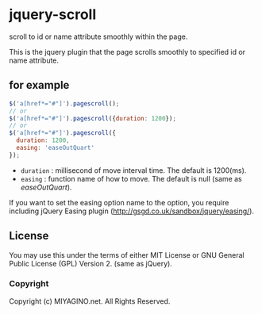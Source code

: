 jquery-scroll
=============
scroll to id or name attribute smoothly within the page.

This is the jquery plugin that the page scrolls smoothly to
specified id or name attribute.

for example
-----------
```javascript
$('a[href*="#"]').pagescroll();
// or
$('a[href*="#"]').pagescroll({duration: 1200});
// or
$('a[href*="#"]').pagescroll({
  duration: 1200,
  easing: 'easeOutQuart'
});
```

+ `duration` :
  millisecond of move interval time. The default is 1200(ms).
+ `easing` :
  function name of how to move. The default is null (same as _easeOutQuart_).

If you want to set the easing option name to the option, you require
including jQuery Easing plugin (http://gsgd.co.uk/sandbox/jquery/easing/).

License
-------
You may use this under the terms of either MIT License or
GNU General Public License (GPL) Version 2. (same as jQuery).

### Copyright
Copyright (c) MIYAGINO.net. All Rights Reserved.
